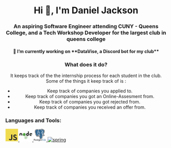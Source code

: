 <h1 align="center">Hi 👋, I'm Daniel Jackson</h1>
<h3 align="center">An aspiring Software Engineer attending CUNY - Queens College, and a Tech Workshop Developer for the largest club in queens college</h3>

<h4 align="center">🔭 I’m currently working on **DataVise, a Discord bot for my club** </h4>

<h3 align="center">What does it do?</h3>
<p align="center">It keeps track of the the internship process for each student in the club. Some of the things it keep track of is :</a></p>
<ul align="center" list-style:none>
  <li>Keep track of companies you applied to.</li>
  <li>Keep track of companies you got an Online-Assesment from.</li>
  <li>Keep track of companies you got rejected from.</li>
  <li>Keep track of companies you received an offer from.</li>
</ul>

<h3 align="left">Languages and Tools:</h3>
<p align="left"> <a href="https://developer.mozilla.org/en-US/docs/Web/JavaScript" target="_blank" rel="noreferrer"> <img src="https://raw.githubusercontent.com/devicons/devicon/master/icons/javascript/javascript-original.svg" alt="javascript" width="40" height="40"/> </a> <a href="https://nodejs.org" target="_blank" rel="noreferrer"> <img src="https://raw.githubusercontent.com/devicons/devicon/master/icons/nodejs/nodejs-original-wordmark.svg" alt="nodejs" width="40" height="40"/> </a> <a href="https://www.postgresql.org" target="_blank" rel="noreferrer"> <img src="https://raw.githubusercontent.com/devicons/devicon/master/icons/postgresql/postgresql-original-wordmark.svg" alt="postgresql" width="40" height="40"/> </a> <a href="https://spring.io/" target="_blank" rel="noreferrer"> <img src="https://www.vectorlogo.zone/logos/springio/springio-icon.svg" alt="spring" width="40" height="40"/> </a> </p>
